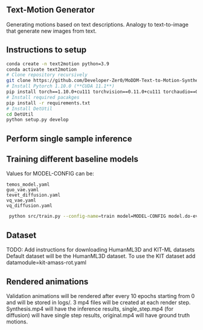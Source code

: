 ## Text-Motion Generator

Generating motions based on text descriptions. Analogy to text-to-image that generate new images from text. 

## Instructions to setup

```bash
conda create -n text2motion python=3.9
conda activate text2motion
# Clone repository recursively
git clone https://github.com/Developer-Zer0/MoDDM-Text-to-Motion-Synthesis-Using-Discrete-Diffusion.git --recurse-submodules
# Install Pytorch 1.10.0 (**CUDA 11.1**)
pip install torch==1.10.0+cu111 torchvision==0.11.0+cu111 torchaudio==0.10.0 -f https://download.pytorch.org/whl/torch_stable.html
# Install required pacakges
pip install -r requirements.txt
# Install DetUtil 
cd DetUtil
python setup.py develop
```

## Perform single sample inference



## Training different baseline models
Values for MODEL-CONFIG can be:

```list
temos_model.yaml
guo_vae.yaml
tevet_diffusion.yaml
vq_vae.yaml
vq_diffusion.yaml
```
```bash
 python src/train.py --config-name=train model=MODEL-CONFIG model.do-evaluations=false trainer.devices=[1] trainer.max_epochs=500
 ```

## Dataset
TODO: Add instructions for downloading HumanML3D and KIT-ML datasets
Default dataset will be the HumanML3D dataset. To use the KIT dataset add datamodule=kit-amass-rot.yaml


## Rendered animations
Validation animations will be rendered after every 10 epochs starting from 0 and will be stored in logs/.
3 mp4 files will be created at each render step. Synthesis.mp4 will have the inference results,
single_step.mp4 (for diffusion) will have single step results, original.mp4 will have ground truth motions. 